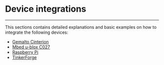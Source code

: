 # Device integrations

<hr/>

This sections contains detailed explanations and basic examples on how to integrate the following devices:

*   [Gemalto Cinterion](cinterion/)
*   [Mbed u-blox C027](mbed-u-blox/)
*   [Raspberry Pi](raspberry-pi/)
*   [TinkerForge](tinkerforge/)
